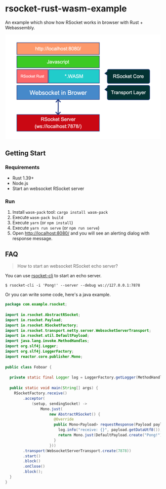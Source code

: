 # rsocket-rust-wasm-example

An example which show how RSocket works in browser with Rust + Webassembly.

![layer](./layer.png)

## Getting Start

### Requirements

- Rust 1.39+
- Node.js
- Start an websocket RSocket server

### Run

1. Install `wasm-pack` tool: `cargo install wasm-pack`
2. Execute `wasm-pack build`
3. Execute `yarn` (or `npm install`)
4. Execute `yarn run serve` (or `npm run serve`)
5. Open [http://localhost:8080/](http://localhost:8080/) and you will see an alerting dialog with response message.

## FAQ

> How to start an websocket RSocket echo server?

You can use [rsocket-cli](https://github.com/rsocket/rsocket-cli) to start an echo server.

```shell
$ rsocket-cli -i 'Pong!' --server --debug ws://127.0.0.1:7878
```

Or you can write some code, here's a java example.

```java
package com.example.rsocket;

import io.rsocket.AbstractRSocket;
import io.rsocket.Payload;
import io.rsocket.RSocketFactory;
import io.rsocket.transport.netty.server.WebsocketServerTransport;
import io.rsocket.util.DefaultPayload;
import java.lang.invoke.MethodHandles;
import org.slf4j.Logger;
import org.slf4j.LoggerFactory;
import reactor.core.publisher.Mono;

public class Foboar {

  private static final Logger log = LoggerFactory.getLogger(MethodHandles.lookup().lookupClass());

  public static void main(String[] args) {
    RSocketFactory.receive()
        .acceptor(
            (setup, sendingSocket) ->
                Mono.just(
                    new AbstractRSocket() {
                      @Override
                      public Mono<Payload> requestResponse(Payload payload) {
                        log.info("receive: {}", payload.getDataUtf8());
                        return Mono.just(DefaultPayload.create("Pong!"));
                      }
                    }))
        .transport(WebsocketServerTransport.create(7878))
        .start()
        .block()
        .onClose()
        .block();
  }
}

```
